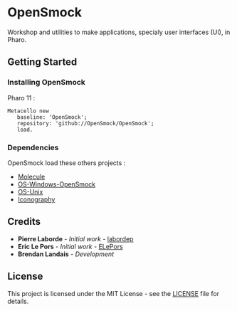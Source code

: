 # OpenSmock

Workshop and utilities to make applications, specialy user interfaces (UI), in Pharo.

## Getting Started

### Installing OpenSmock

Pharo 11 : 

```smalltalk
Metacello new
   baseline: 'OpenSmock';
   repository: 'github://OpenSmock/OpenSmock';
   load.
```

### Dependencies

OpenSmock load these others projects :
- [Molecule](https://github.com/OpenSmock/Molecule)
- [OS-Windows-OpenSmock](https://github.com/OpenSmock/OS-Windows)
- [OS-Unix](https://github.com/astares/Pharo-OS-Unix)
- [Iconography](https://github.com/OpenSmock/Iconography)

## Credits

* **Pierre Laborde** - *Initial work* - [labordep](https://github.com/labordep)
* **Eric Le Pors** - *Initial work* - [ELePors](https://github.com/ELePors)
* **Brendan Landais** - *Development*

## License

This project is licensed under the MIT License - see the [LICENSE](LICENSE) file for details.
